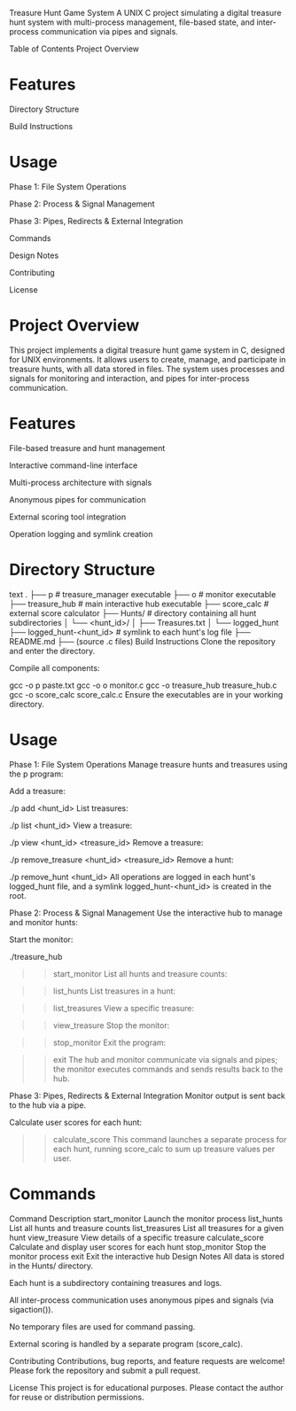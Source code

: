 Treasure Hunt Game System
A UNIX C project simulating a digital treasure hunt system with multi-process management, file-based state, and inter-process communication via pipes and signals.

Table of Contents
Project Overview

# Features

Directory Structure

Build Instructions

# Usage

Phase 1: File System Operations

Phase 2: Process & Signal Management

Phase 3: Pipes, Redirects & External Integration

Commands

Design Notes

Contributing

License

# Project Overview
This project implements a digital treasure hunt game system in C, designed for UNIX environments. It allows users to create, manage, and participate in treasure hunts, with all data stored in files. The system uses processes and signals for monitoring and interaction, and pipes for inter-process communication.

# Features
File-based treasure and hunt management

Interactive command-line interface

Multi-process architecture with signals

Anonymous pipes for communication

External scoring tool integration

Operation logging and symlink creation

# Directory Structure
text
.
├── p              # treasure_manager executable
├── o              # monitor executable
├── treasure_hub   # main interactive hub executable
├── score_calc     # external score calculator
├── Hunts/         # directory containing all hunt subdirectories
│   └── <hunt_id>/
│       ├── Treasures.txt
│       └── logged_hunt
├── logged_hunt-<hunt_id> # symlink to each hunt's log file
├── README.md
├── (source .c files)
Build Instructions
Clone the repository and enter the directory.

Compile all components:

gcc -o p paste.txt
gcc -o o monitor.c
gcc -o treasure_hub treasure_hub.c
gcc -o score_calc score_calc.c
Ensure the executables are in your working directory.

# Usage
Phase 1: File System Operations
Manage treasure hunts and treasures using the p program:

Add a treasure:

./p add <hunt_id>
List treasures:

./p list <hunt_id>
View a treasure:

./p view <hunt_id> <treasure_id>
Remove a treasure:

./p remove_treasure <hunt_id> <treasure_id>
Remove a hunt:

./p remove_hunt <hunt_id>
All operations are logged in each hunt's logged_hunt file, and a symlink logged_hunt-<hunt_id> is created in the root.

Phase 2: Process & Signal Management
Use the interactive hub to manage and monitor hunts:

Start the monitor:

./treasure_hub
>> start_monitor
List all hunts and treasure counts:

>> list_hunts
List treasures in a hunt:

>> list_treasures
View a specific treasure:

>> view_treasure
Stop the monitor:

>> stop_monitor
Exit the program:

>> exit
The hub and monitor communicate via signals and pipes; the monitor executes commands and sends results back to the hub.

Phase 3: Pipes, Redirects & External Integration
Monitor output is sent back to the hub via a pipe.

Calculate user scores for each hunt:

>> calculate_score
This command launches a separate process for each hunt, running score_calc to sum up treasure values per user.

# Commands
Command	Description
start_monitor	Launch the monitor process
list_hunts	List all hunts and treasure counts
list_treasures	List all treasures for a given hunt
view_treasure	View details of a specific treasure
calculate_score	Calculate and display user scores for each hunt
stop_monitor	Stop the monitor process
exit	Exit the interactive hub
Design Notes
All data is stored in the Hunts/ directory.

Each hunt is a subdirectory containing treasures and logs.

All inter-process communication uses anonymous pipes and signals (via sigaction()).

No temporary files are used for command passing.

External scoring is handled by a separate program (score_calc).

Contributing
Contributions, bug reports, and feature requests are welcome! Please fork the repository and submit a pull request.

License
This project is for educational purposes. Please contact the author for reuse or distribution permissions.
